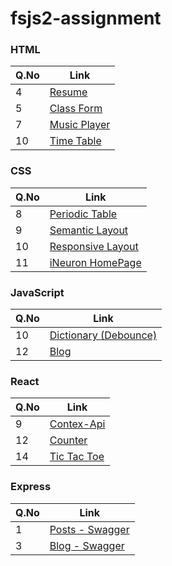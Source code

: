 # fsjs2-assignment

### HTML

| Q.No | Link                                                                          |
| ---- | ----------------------------------------------------------------------------- |
| 4    | [Resume](https://cerulean-churros-2cc0b6.netlify.app/html/resume/)            |
| 5    | [Class Form](https://cerulean-churros-2cc0b6.netlify.app/html/classform/)     |
| 7    | [Music Player](https://cerulean-churros-2cc0b6.netlify.app/html/musicplayer/) |
| 10   | [Time Table](https://cerulean-churros-2cc0b6.netlify.app/html/timetable/)     |

### CSS

| Q.No | Link                                                                                      |
| ---- | ----------------------------------------------------------------------------------------- |
| 8    | [Periodic Table](https://cerulean-churros-2cc0b6.netlify.app/css/periodic%20table/)       |
| 9    | [Semantic Layout](https://cerulean-churros-2cc0b6.netlify.app/css/semantic%20layout/)     |
| 10   | [Responsive Layout](https://cerulean-churros-2cc0b6.netlify.app/css/responsive%20layout/) |
| 11   | [iNeuron HomePage](https://cerulean-churros-2cc0b6.netlify.app/css/ineuron%20homepage/)   |

### JavaScript

| Q.No | Link                                                                                        |
| ---- | ------------------------------------------------------------------------------------------- |
| 10   | [Dictionary (Debounce)](https://cerulean-churros-2cc0b6.netlify.app/javascript/dictionary/) |
| 12   | [Blog](https://cerulean-churros-2cc0b6.netlify.app/javascript/blog/)                        |

### React

| Q.No | Link                                                         |
| ---- | ------------------------------------------------------------ |
| 9    | [Contex-Api](https://enchanting-axolotl-d85a21.netlify.app)  |
| 12   | [Counter](https://tubular-tulumba-b2e832.netlify.app)        |
| 14   | [Tic Tac Toe](https://animated-sprinkles-e2debb.netlify.app) |

### Express

| Q.No | Link                                                           |
| ---- | -------------------------------------------------------------- |
| 1    | [Posts - Swagger](https://posts-userid007.vercel.app/api-docs) |
| 3    | [Blog - Swagger](https://blog-userid007.vercel.app/api-docs)   |
